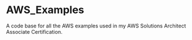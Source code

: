 # AWS_Examples
A code base for all the AWS examples used in my AWS Solutions Architect Associate Certification.
